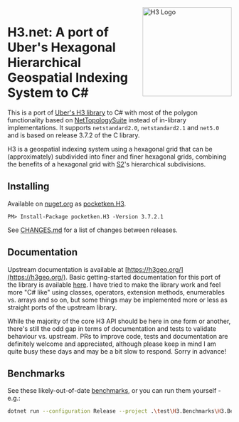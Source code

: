 <img align="right" src="https://uber.github.io/img/h3Logo-color.svg" alt="H3 Logo" width="200">

# H3.net: A port of Uber's Hexagonal Hierarchical Geospatial Indexing System to C#
This is a port of [Uber's H3 library](https://github.com/uber/h3) to C# with most of the polygon functionality based on [NetTopologySuite](http://nettopologysuite.github.io/NetTopologySuite/index.html) instead of in-library implementations.  It supports `netstandard2.0`, `netstandard2.1` and `net5.0` and is based on release 3.7.2 of the C library.

H3 is a geospatial indexing system using a hexagonal grid that can be (approximately) subdivided into finer and finer hexagonal grids, combining the benefits of a hexagonal grid with [S2](https://code.google.com/archive/p/s2-geometry-library/)'s hierarchical subdivisions.

## Installing
Available on [nuget.org](https://nuget.org) as [pocketken.H3](https://www.nuget.org/packages/pocketken.H3/).

```
PM> Install-Package pocketken.H3 -Version 3.7.2.1
```

See [CHANGES.md](CHANGES.md) for a list of changes between releases.

## Documentation
Upstream documentation is available at [https://h3geo.org/](https://h3geo.org/).  Basic getting-started documentation for this port of the library is available [here](docs/basic-usage.md).  I have tried to make the library work and feel more "C# like" using classes, operators, extension methods, enumerables vs. arrays and so on, but some things may be implemented more or less as straight ports of the upstream library.

While the majority of the core H3 API should be here in one form or another, there's still the odd gap in terms of documentation and tests to validate behaviour vs. upstream.  PRs to improve code, tests and documentation are definitely welcome and appreciated, although please keep in mind I am quite busy these days and may be a bit slow to respond.  Sorry in advance!

## Benchmarks
See these likely-out-of-date [benchmarks](docs/benchmarks.md), or you can run  them yourself - e.g.:

```sh
dotnet run --configuration Release --project .\test\H3.Benchmarks\H3.Benchmarks.csproj --join --framework net5.0
```
